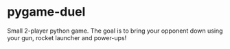 # pygame-duel
Small 2-player python game. The goal is to bring your opponent down using your gun, rocket launcher and power-ups!
